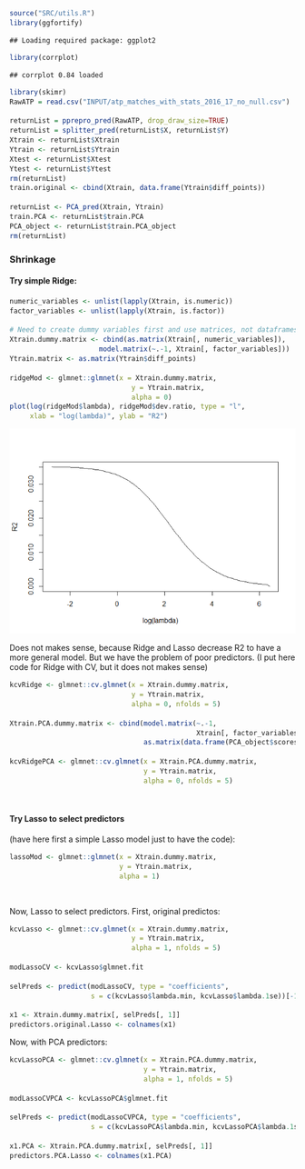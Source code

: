 ``` r
source("SRC/utils.R")
library(ggfortify)
```

    ## Loading required package: ggplot2

``` r
library(corrplot)
```

    ## corrplot 0.84 loaded

``` r
library(skimr)
RawATP = read.csv("INPUT/atp_matches_with_stats_2016_17_no_null.csv")

returnList = pprepro_pred(RawATP, drop_draw_size=TRUE)
returnList = splitter_pred(returnList$X, returnList$Y)
Xtrain <- returnList$Xtrain
Ytrain <- returnList$Ytrain
Xtest <- returnList$Xtest
Ytest <- returnList$Ytest
rm(returnList)
train.original <- cbind(Xtrain, data.frame(Ytrain$diff_points))

returnList <- PCA_pred(Xtrain, Ytrain)
train.PCA <- returnList$train.PCA
PCA_object <- returnList$train.PCA_object
rm(returnList)
```

### Shrinkage

#### Try simple Ridge:

``` r
numeric_variables <- unlist(lapply(Xtrain, is.numeric))
factor_variables <- unlist(lapply(Xtrain, is.factor))

# Need to create dummy variables first and use matrices, not dataframes
Xtrain.dummy.matrix <- cbind(as.matrix(Xtrain[, numeric_variables]),
                      model.matrix(~.-1, Xtrain[, factor_variables]))
Ytrain.matrix <- as.matrix(Ytrain$diff_points)

ridgeMod <- glmnet::glmnet(x = Xtrain.dummy.matrix, 
                              y = Ytrain.matrix,
                              alpha = 0)
plot(log(ridgeMod$lambda), ridgeMod$dev.ratio, type = "l", 
     xlab = "log(lambda)", ylab = "R2")
```

![](contrained_regression_files/figure-markdown_github/unnamed-chunk-2-1.png)

Does not makes sense, because Ridge and Lasso decrease R2 to have a more
general model. But we have the problem of poor predictors. (I put here
code for Ridge with CV, but it does not makes sense)

``` r
kcvRidge <- glmnet::cv.glmnet(x = Xtrain.dummy.matrix,
                              y = Ytrain.matrix,
                              alpha = 0, nfolds = 5)

Xtrain.PCA.dummy.matrix <- cbind(model.matrix(~.-1,
                                              Xtrain[, factor_variables]),
                                 as.matrix(data.frame(PCA_object$scores)))

kcvRidgePCA <- glmnet::cv.glmnet(x = Xtrain.PCA.dummy.matrix,
                                 y = Ytrain.matrix,
                                 alpha = 0, nfolds = 5)
```

<br />

#### Try Lasso to select predictors

(have here first a simple Lasso model just to have the code):

``` r
lassoMod <- glmnet::glmnet(x = Xtrain.dummy.matrix,
                           y = Ytrain.matrix,
                           alpha = 1)
```

<br />

Now, Lasso to select predictors. First, original predictos:

``` r
kcvLasso <- glmnet::cv.glmnet(x = Xtrain.dummy.matrix,
                              y = Ytrain.matrix, 
                              alpha = 1, nfolds = 5)

modLassoCV <- kcvLasso$glmnet.fit

selPreds <- predict(modLassoCV, type = "coefficients",
                    s = c(kcvLasso$lambda.min, kcvLasso$lambda.1se))[-1, ] > 0

x1 <- Xtrain.dummy.matrix[, selPreds[, 1]]
predictors.original.Lasso <- colnames(x1)
```

Now, with PCA predictors:

``` r
kcvLassoPCA <- glmnet::cv.glmnet(x = Xtrain.PCA.dummy.matrix,
                                 y = Ytrain.matrix,
                                 alpha = 1, nfolds = 5)

modLassoCVPCA <- kcvLassoPCA$glmnet.fit

selPreds <- predict(modLassoCVPCA, type = "coefficients",
                    s = c(kcvLassoPCA$lambda.min, kcvLassoPCA$lambda.1se))[-1, ] > 0

x1.PCA <- Xtrain.PCA.dummy.matrix[, selPreds[, 1]]
predictors.PCA.Lasso <- colnames(x1.PCA)
```
